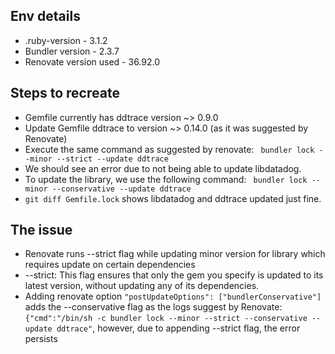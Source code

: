 ## Env details

* .ruby-version - 3.1.2
* Bundler version - 2.3.7
* Renovate version used - 36.92.0

## Steps to recreate

* Gemfile currently has ddtrace version  ~> 0.9.0
* Update Gemfile ddtrace to version ~> 0.14.0 (as it was suggested by Renovate)
* Execute the same command as suggested by renovate: ` bundler lock --minor --strict --update ddtrace`
* We should see an error due to not being able to update libdatadog.  
* To update the library, we use the following command: ` bundler lock --minor --conservative --update ddtrace` 
* `git diff Gemfile.lock` shows libdatadog and ddtrace updated just fine. 

## The issue

* Renovate runs --strict flag while updating minor version for library which requires update on certain dependencies
* --strict: This flag ensures that only the gem you specify is updated to its latest version, without updating any of its dependencies.
* Adding renovate option ` "postUpdateOptions": ["bundlerConservative"] ` adds the --conservative flag as the logs suggest by Renovate: ` {"cmd":"/bin/sh -c bundler lock --minor --strict --conservative --update ddtrace" `, however, due to appending --strict flag, the error persists


